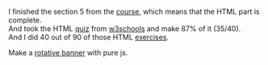 I finished the section 5 from the [course](https://www.udemy.com/course/the-complete-web-developer-zero-to-mastery), which means that the HTML part is complete.<br/>
And took the HTML [quiz](https://www.w3schools.com/html/html_quiz.asp) from [w3schools]("https://www.w3schools.com/") and make 87% of it (35/40).<br>
And I did 40 out of 90 of those HTML [exercises](https://www.w3schools.com/html/exercise.asp).</br>

Make a [rotative banner]("https://github.com/everton-araujo/rotative-banner") with pure js.
